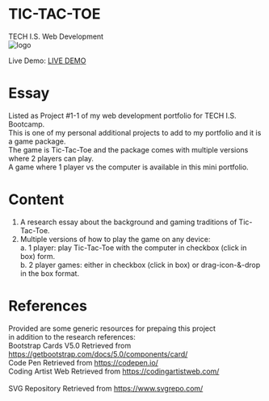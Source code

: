 # TIC-TAC-TOE
TECH I.S. Web Development<br>
![logo](https://github.com/KLiang0712/ITWEBCLOUDS0712/assets/41204344/8e6cebbf-f151-40ed-9636-e7667cbf0a48)

Live Demo: [LIVE DEMO](https://tictactoe0712.netlify.app/) 

# Essay
Listed as Project #1-1 of my web development portfolio for TECH I.S. Bootcamp.<br>
This is one of my personal additional projects to add to my portfolio and it is a game package.<br>
The game is Tic-Tac-Toe and the package comes with multiple versions where 2 players can play.<br>
A game where 1 player vs the computer is available in this mini portfolio.  

# Content
1. A research essay about the background and gaming traditions of Tic-Tac-Toe.<br>
2. Multiple versions of how to play the game on any device:<br>
   a. 1 player: play Tic-Tac-Toe with the computer in checkbox (click in box) form.<br>
   b. 2 player games: either in checkbox (click in box) or drag-icon-&-drop in the box format.<br> 
<!--
3. A 3x3 ReactJS Tic-Tac-Toe Game. 
4. A 3x3 Python Tic-Tac-Toe Game.
5. A Web Development Package containing X-by-X grids where (4 <= X < 16). 
-->

# References
Provided are some generic resources for prepaing this project<br>in addition to the research references:<br>
Bootstrap Cards V5.0 Retrieved from https://getbootstrap.com/docs/5.0/components/card/<br>
Code Pen Retrieved from https://codepen.io/<br> 
Coding Artist Web Retrieved from https://codingartistweb.com/<br> 
<br>
SVG Repository Retrieved from https://www.svgrepo.com/

<!-- # Sample Format --> 
